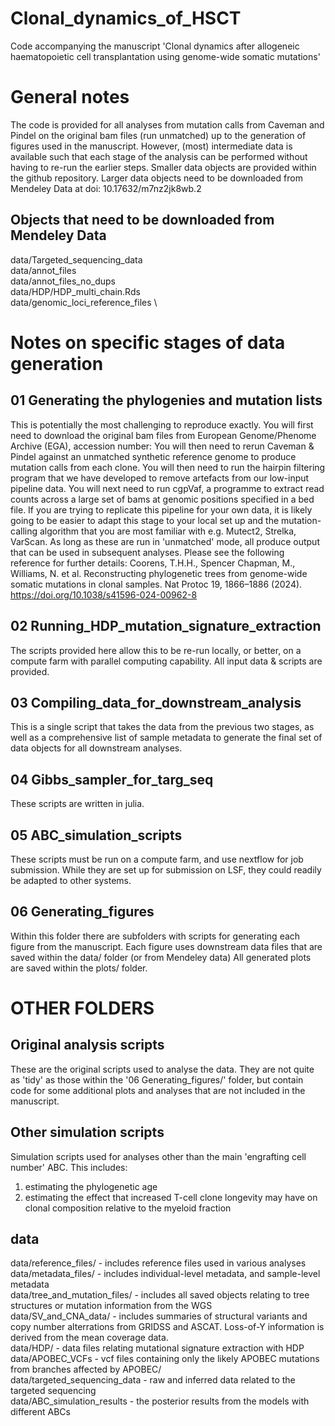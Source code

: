# Clonal_dynamics_of_HSCT
Code accompanying the manuscript 'Clonal dynamics after allogeneic haematopoietic cell transplantation using genome-wide somatic mutations'

# General notes
The code is provided for all analyses from mutation calls from Caveman and Pindel on the original bam files (run unmatched) up to the generation of figures used in the manuscript.
However, (most) intermediate data is available such that each stage of the analysis can be performed without having to re-run the earlier steps.
Smaller data objects are provided within the github repository. Larger data objects need to be downloaded from Mendeley Data at doi: 10.17632/m7nz2jk8wb.2

## Objects that need to be downloaded from Mendeley Data
data/Targeted_sequencing_data \
data/annot_files \
data/annot_files_no_dups \
data/HDP/HDP_multi_chain.Rds \
data/genomic_loci_reference_files \

# Notes on specific stages of data generation

## 01 Generating the phylogenies and mutation lists
This is potentially the most challenging to reproduce exactly. You will first need to download the original bam files from European Genome/Phenome Archive (EGA), accession number:
You will then need to rerun Caveman & Pindel against an unmatched synthetic reference genome to produce mutation calls from each clone.
You will then need to run the hairpin filtering program that we have developed to remove artefacts from our low-input pipeline data.
You will next need to run cgpVaf, a programme to extract read counts across a large set of bams at genomic positions specified in a bed file.
If you are trying to replicate this pipeline for your own data, it is likely going to be easier to adapt this stage to your local set up and the mutation-calling algorithm that you are most familiar with e.g. Mutect2, Strelka, VarScan. As long as these are run in 'unmatched' mode, all produce output that can be used in subsequent analyses. Please see the following reference for further details:
Coorens, T.H.H., Spencer Chapman, M., Williams, N. et al. Reconstructing phylogenetic trees from genome-wide somatic mutations in clonal samples. Nat Protoc 19, 1866–1886 (2024). https://doi.org/10.1038/s41596-024-00962-8 

## 02 Running_HDP_mutation_signature_extraction
The scripts provided here allow this to be re-run locally, or better, on a compute farm with parallel computing capability. All input data & scripts are provided.

## 03 Compiling_data_for_downstream_analysis
This is a single script that takes the data from the previous two stages, as well as a comprehensive list of sample metadata to generate the final set of data objects for all downstream analyses.

## 04 Gibbs_sampler_for_targ_seq
These scripts are written in julia.

## 05 ABC_simulation_scripts
These scripts must be run on a compute farm, and use nextflow for job submission.
While they are set up for submission on LSF, they could readily be adapted to other systems.

## 06 Generating_figures
Within this folder there are subfolders with scripts for generating each figure from the manuscript.
Each figure uses downstream data files that are saved within the data/ folder (or from Mendeley data)
All generated plots are saved within the plots/ folder.

# OTHER FOLDERS
## Original analysis scripts
These are the original scripts used to analyse the data. They are not quite as 'tidy' as those within the '06 Generating_figures/' folder, but contain code for some additional plots and analyses that are not included in the manuscript.

## Other simulation scripts
Simulation scripts used for analyses other than the main 'engrafting cell number' ABC.
This includes:
1. estimating the phylogenetic age
2. estimating the effect that increased T-cell clone longevity may have on clonal composition relative to the myeloid fraction

## data
data/reference_files/ - includes reference files used in various analyses \
data/metadata_files/ - includes individual-level metadata, and sample-level metadata \
data/tree_and_mutation_files/ - includes all saved objects relating to tree structures or mutation information from the WGS \
data/SV_and_CNA_data/ - includes summaries of structural variants and copy number alterrations from GRIDSS and ASCAT. Loss-of-Y information is derived from the mean coverage data. \
data/HDP/ - data files relating mutational signature extraction with HDP \
data/APOBEC_VCFs - vcf files containing only the likely APOBEC mutations from branches affected by APOBEC/ \
data/targeted_sequencing_data - raw and inferred data related to the targeted sequencing \
data/ABC_simulation_results - the posterior results from the models with different ABCs

